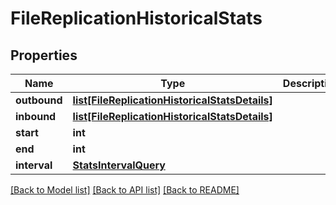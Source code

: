 # FileReplicationHistoricalStats

## Properties
Name | Type | Description | Notes
------------ | ------------- | ------------- | -------------
**outbound** | [**list[FileReplicationHistoricalStatsDetails]**](FileReplicationHistoricalStatsDetails.md) |  | 
**inbound** | [**list[FileReplicationHistoricalStatsDetails]**](FileReplicationHistoricalStatsDetails.md) |  | 
**start** | **int** |  | 
**end** | **int** |  | 
**interval** | [**StatsIntervalQuery**](StatsIntervalQuery.md) |  | 

[[Back to Model list]](../README.md#documentation-for-models) [[Back to API list]](../README.md#documentation-for-api-endpoints) [[Back to README]](../README.md)


